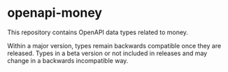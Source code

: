 # openapi-money

This repository contains OpenAPI data types related to money.

Within a major version, types remain backwards compatible once they are released.
Types in a beta version or not included in releases and may change in a backwards incompatible way.
